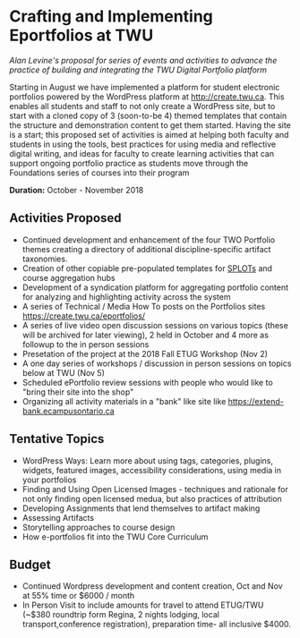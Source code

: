 # Crafting and Implementing Eportfolios at TWU

*Alan Levine's proposal for series of events and activities to advance the practice of building and integrating the TWU Digital Portfolio platform*

Starting in August we have implemented a platform for student electronic portfolios powered by the WordPress platform at http://create.twu.ca. This enables all students and staff to not only create a WordPress site, but to start with a cloned copy of 3 (soon-to-be 4) themed templates that contain the structure and demonstration content to get them started. Having the site is a start; this proposed set of activities is aimed at helping both faculty and students in using the tools, best practices for using media and reflective digital writing, and ideas for faculty to create learning activities that can support ongoing portfolio practice as students move through the Foundations series of courses into their program

**Duration:** October - November 2018

## Activities Proposed

* Continued development and enhancement of the four TWO Portfolio themes creating a directory of additional discipline-specific artifact taxonomies.
* Creation of other copiable pre-populated templates for [SPLOTs](https://splot.ca) and course aggregation hubs
* Development of a syndication platform for aggregating portfolio content for analyzing and highlighting activity across the system
* A series of Technical / Media How To posts on the Portfolios sites https://create.twu.ca/eportfolios/
* A series of live video open discussion sessions on various topics (these will be archived for later viewing), 2 held in October and 4 more as followup to the in person sessions
* Presetation of the project at the 2018 Fall ETUG Workshop (Nov 2)
* A one day series of workshops / discussion in person sessions on topics below at TWU (Nov 5)
* Scheduled ePortfolio review sessions with people who would like to "bring their site into the shop"
* Organizing all activity materials in a "bank" like site like https://extend-bank.ecampusontario.ca

## Tentative Topics

* WordPress Ways: Learn more about using tags, categories, plugins, widgets, featured images, accessibility considerations, using media in your portfolios
* Finding and Using Open Licensed Images - techniques and rationale for not only finding open licensed medua, but also practices of attribution
* Developing Assignments that lend themselves to artifact making
* Assessing Artifacts
* Storytelling approaches to course design
* How e-portfolios fit into the TWU Core Curriculum

## Budget

* Continued Wordpress development and content creation, Oct and Nov at 55% time or $6000 / month
* In Person Visit to include amounts for travel to attend ETUG/TWU (~$380 roundtrip form Regina, 2 nights lodging, local transport,conference registration), preparation time- all inclusive $4000.
